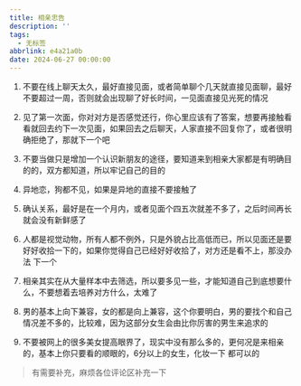 ```yaml
---
title: 相亲忠告
description: ''
tags:
  - 无标签
abbrlink: e4a21a0b
date: 2024-06-27 00:00:00
---
```



1. 不要在线上聊天太久，最好直接见面，或者简单聊个几天就直接见面聊，最好不要超过一周，否则就会出现聊了好长时间，一见面直接见光死的情况

2. 见了第一次面，你对对方是否感觉还行，你心里应该有了答案，想要再接触看看就回去约下一次见面，如果回去之后聊天，人家直接不回复你了，或者很明确拒绝了，那就下一个吧

3. 不要当做只是增加一个认识新朋友的途径，要知道来到相亲大家都是有明确目的的，双方都知道，所以牢记自己的目的

4. 异地恋，狗都不见，如果是异地的直接不要接触了

5. 确认关系，最好是在一个月内，或者见面个四五次就差不多了，之后时间再长就会没有新鲜感了

6. 人都是视觉动物，所有人都不例外，只是外貌占比高低而已，所以见面还是要好好收拾一下的，如果你觉得自己已经好好收拾了，对方还是看不上，那没办法 下一个

7. 相亲其实在从大量样本中去筛选，所以要多见一些，才能知道自己到底想要什么，不要想着去培养对方什么，太难了

8. 男的基本上向下兼容，女的都是向上兼容，这个你要明白，男的要找个和自己情况差不多的，比较难，因为这部分女生会由比你厉害的男生来追求的

9. 不要被网上的很多美女提高眼界了，现实中没有那么多的，更何况是来相亲的，基本上你只要看的顺眼的，6分以上的女生，化妆一下 都可以的







>有需要补充，麻烦各位评论区补充一下
